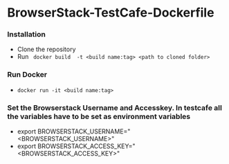 # BrowserStack-TestCafe-Dockerfile

### Installation
- Clone the repository
- Run ``` docker build  -t <build name:tag> <path to cloned folder>``` 

### Run Docker 
- ``` docker run -it <build name:tag> ```

### Set the Browserstack Username and Accesskey. In testcafe all the variables have to be set as environment variables
- export BROWSERSTACK_USERNAME="<BROWSERSTACK_USERNAME>"
- export BROWSERSTACK_ACCESS_KEY="<BROWSERSTACK_ACCESS_KEY>"
